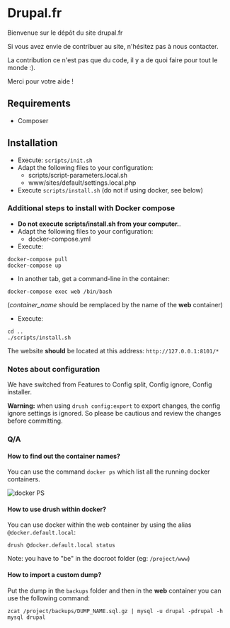 # Drupal.fr

Bienvenue sur le dépôt du site drupal.fr

Si vous avez envie de contribuer au site, n'hésitez pas à nous contacter.

La contribution ce n'est pas que du code, il y a de quoi faire pour tout le
monde :).

Merci pour votre aide !

## Requirements

* Composer

## Installation

* Execute: `scripts/init.sh`
* Adapt the following files to your configuration:
  * scripts/script-parameters.local.sh
  * www/sites/default/settings.local.php
* Execute `scripts/install.sh` (do not if using docker, see below)

### Additional steps to install with Docker compose

* **Do not execute scripts/install.sh from your computer.**.
* Adapt the following files to your configuration:
  * docker-compose.yml
* Execute: 
```
docker-compose pull
docker-compose up
```

* In another tab, get a command-line in the container:
```
docker-compose exec web /bin/bash
```
(*container_name* should be remplaced by the name of the **web** container)
* Execute:
```
cd ..
./scripts/install.sh
```

The website **should** be located at this address: `http://127.0.0.1:8101/*`

### Notes about configuration

We have switched from Features to Config split, Config ignore, Config installer.

**Warning:** when using `drush config:export` to export changes, the config ignore
settings is ignored. So please be cautious and review the changes before
committing.

### Q/A
#### How to find out the container names?
You can use the command `docker ps` which list all the running docker containers.

![docker PS](http://i.imgur.com/SDgHsqs.png)

#### How to use drush within docker?
You can use docker within the web container by using the alias `@docker.default.local`:

```
drush @docker.default.local status
```

Note: you have to "be" in the docroot folder (eg: `/project/www`)

#### How to import a custom dump?

Put the dump in the `backups` folder and then in the **web** container you can use the following command:
```
zcat /project/backups/DUMP_NAME.sql.gz | mysql -u drupal -pdrupal -h mysql drupal
```
